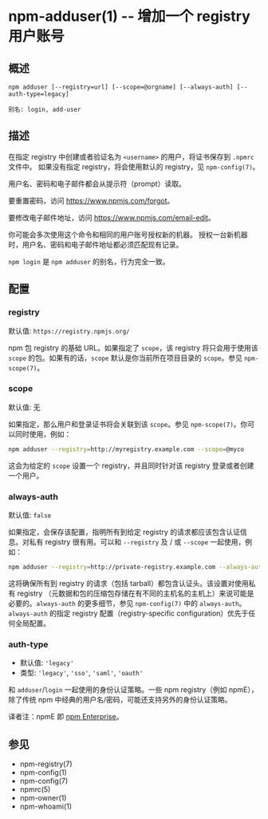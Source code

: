 npm-adduser(1) -- 增加一个 registry 用户账号
=============================================

## 概述

    npm adduser [--registry=url] [--scope=@orgname] [--always-auth] [--auth-type=legacy]

    别名: login, add-user

## 描述

在指定 registry 中创建或者验证名为 `<username>` 的用户，将证书保存到 `.npmrc` 文件中。
如果没有指定 registry，将会使用默认的 registry，见 `npm-config(7)`。

用户名、密码和电子邮件都会从提示符（prompt）读取。

要重置密码，访问 <https://www.npmjs.com/forgot>。

要修改电子邮件地址，访问 <https://www.npmjs.com/email-edit>。

你可能会多次使用这个命令和相同的用户账号授权新的机器。
授权一台新机器时，用户名、密码和电子邮件地址都必须匹配现有记录。

`npm login` 是 `npm adduser` 的别名，行为完全一致。

## 配置

### registry

默认值: `https://registry.npmjs.org/`

npm 包 registry 的基础 URL。如果指定了 `scope`，该 registry 将只会用于使用该 `scope`
的包。如果有的话，`scope` 默认是你当前所在项目目录的 `scope`。参见 `npm-scope(7)`。

### scope

默认值: 无

如果指定，那么用户和登录证书将会关联到该 `scope`。参见 `npm-scope(7)`。你可以同时使用，例如：

```sh
npm adduser --registry=http://myregistry.example.com --scope=@myco
```

这会为给定的 `scope` 设置一个 registry，并且同时针对该 registry 登录或者创建一个用户。

### always-auth

默认值: `false`

如果指定，会保存该配置，指明所有到给定 registry 的请求都应该包含认证信息。对私有 registry
很有用。可以和 `--registry` 及 / 或 `--scope` 一起使用，例如：

```sh
npm adduser --registry=http://private-registry.example.com --always-auth
```

这将确保所有到 registry 的请求（包括 tarball）都包含认证头。该设置对使用私有 registry
（元数据和包的压缩包存储在有不同的主机名的主机上）来说可能是必要的。`always-auth`
的更多细节，参见 `npm-config(7)` 中的 `always-auth`。`always-auth`
的指定 registry 配置（registry-specific configuration）优先于任何全局配置。

### auth-type

* 默认值: `'legacy'`
* 类型: `'legacy'`, `'sso'`, `'saml'`, `'oauth'`

和 `adduser`/`login` 一起使用的身份认证策略。一些 npm registry（例如 npmE），除了传统 npm
中经典的用户名/密码，可能还支持另外的身份认证策略。

译者注：npmE 即 [npm Enterprise](https://www.npm-enterprise.com/)。

## 参见

* npm-registry(7)
* npm-config(1)
* npm-config(7)
* npmrc(5)
* npm-owner(1)
* npm-whoami(1)
